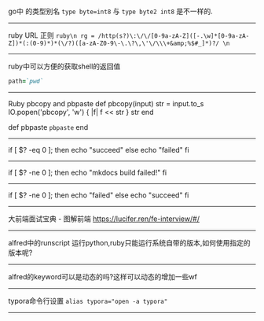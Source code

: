 #    
go中 的类型别名 `type byte=int8` 与 `type byte2 int8` 是不一样的.
___
ruby URL 正则  ```ruby\n rg = /http(s?)\:\/\/[0-9a-zA-Z]([-.\w]*[0-9a-zA-Z])*(:(0-9)*)*(\/?)([a-zA-Z0-9\-\.\?\,\'\/\\\+&amp;%$#_]*)?/ \n```
___
ruby中可以方便的获取shell的返回值  
```ruby
path=`pwd`
```
___
Ruby pbcopy and pbpaste def pbcopy(input)
  str = input.to_s
  IO.popen('pbcopy', 'w') { |f| f << str }
  str
end

def pbpaste
  `pbpaste`
end
___
if [ $? -eq 0 ]; then
    echo "succeed"
else
    echo "failed"
fi
___


if [ $? -ne 0 ]; then
    echo "mkdocs build failed!"
fi
___
if [ $? -ne 0 ]; then
    echo "failed"
else
    echo "succeed"
fi
___
大前端面试宝典 - 图解前端 https://lucifer.ren/fe-interview/#/
___
alfred中的runscript 运行python,ruby只能运行系统自带的版本,如何使用指定的版本呢?
___
alfred的keyword可以是动态的吗?这样可以动态的增加一些wf
___
typora命令行设置 `alias typora="open -a typora"`

___
